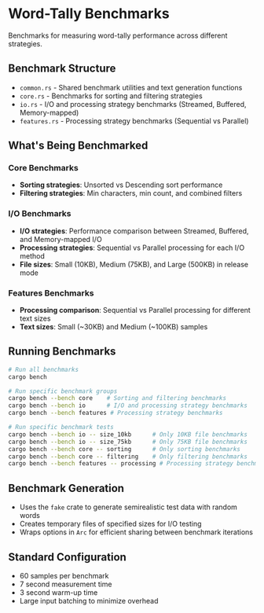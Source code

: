 # Word-Tally Benchmarks

Benchmarks for measuring word-tally performance across different strategies.

## Benchmark Structure

- `common.rs` - Shared benchmark utilities and text generation functions
- `core.rs` - Benchmarks for sorting and filtering strategies
- `io.rs` - I/O and processing strategy benchmarks (Streamed, Buffered, Memory-mapped)
- `features.rs` - Processing strategy benchmarks (Sequential vs Parallel)

## What's Being Benchmarked

### Core Benchmarks
- **Sorting strategies**: Unsorted vs Descending sort performance
- **Filtering strategies**: Min characters, min count, and combined filters

### I/O Benchmarks
- **I/O strategies**: Performance comparison between Streamed, Buffered, and Memory-mapped I/O
- **Processing strategies**: Sequential vs Parallel processing for each I/O method
- **File sizes**: Small (10KB), Medium (75KB), and Large (500KB) in release mode

### Features Benchmarks
- **Processing comparison**: Sequential vs Parallel processing for different text sizes
- **Text sizes**: Small (~30KB) and Medium (~100KB) samples

## Running Benchmarks

```sh
# Run all benchmarks
cargo bench

# Run specific benchmark groups
cargo bench --bench core    # Sorting and filtering benchmarks
cargo bench --bench io      # I/O and processing strategy benchmarks
cargo bench --bench features # Processing strategy benchmarks

# Run specific benchmark tests
cargo bench --bench io -- size_10kb      # Only 10KB file benchmarks
cargo bench --bench io -- size_75kb      # Only 75KB file benchmarks
cargo bench --bench core -- sorting      # Only sorting benchmarks
cargo bench --bench core -- filtering    # Only filtering benchmarks
cargo bench --bench features -- processing # Processing strategy benchmarks
```

## Benchmark Generation
- Uses the `fake` crate to generate semirealistic test data with random words
- Creates temporary files of specified sizes for I/O testing
- Wraps options in `Arc` for efficient sharing between benchmark iterations

## Standard Configuration
- 60 samples per benchmark
- 7 second measurement time
- 3 second warm-up time
- Large input batching to minimize overhead
